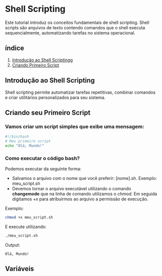 # Shell Scripting

Este tutorial introduz os conceitos fundamentais de shell scripting. Shell scripts são arquivos de texto contendo comandos que o shell executa sequencialmente, automatizando tarefas no sistema operacional.

## índice

1. [Introdução ao Shell Scriptingg](#Introdução-ao-Shell-Scriptin)
2. [Criando Primeiro Script](#Criando-seu-primeiro-Script)

## Introdução ao Shell Scripting

Shell scripting permite automatizar tarefas repetitivas, combinar comandos e criar utilitários personalizados para seu sistema.

## Criando seu Primeiro Script

### Vamos criar um script simples que exibe uma mensagem:

```bash
#!/bin/bash
# Meu primeiro script
echo "Olá, Mundo!"
```

### Como executar o código bash?

Podemos executar da seguinte forma:
- Salvamos o arquivo com o nome que você preferir: [nome].sh. Exemplo: meu_script.sh
- Devemos tornar o arquivo executável utilizando o comando **changemode** que na linha de comando utilizamos o *chmod*. Em seguida digitamos *+x* para atribuírmos ao arquivo a permissão de execução.

Exemplo:

```bash
chmod +x meu_script.sh
```

E execute utilizando:

```bash
./meu_script.sh
```

Output:
```
Olá, Mundo!
```

## Variáveis
